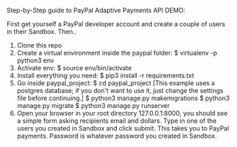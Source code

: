 Step-by-Step guide to PayPal Adaptive Payments API DEMO:

First get yourself a PayPal developer account and create a couple of users in their
Sandbox. Then..

1. Clone this repo
2. Create a virtual environment inside the paypal folder:
   $ virtualenv -p python3 env
3. Activate env:
   $ source env/bin/activate
4. Install everything you need:
   $ pip3 install -r requirements.txt
5. Go inside paypal_project:
   $ cd paypal_project
   [This example uses a postgres database; if you don't want to use it, just
   change the settings file before continuing.]
   $ python3 manage.py makemigrations
   $ python3 manage.py migrate
   $ python3 manage.py runserver
6. Open your browser in your root directory 127.0.0.1:8000, you should see a simple form asking recipients email and
dollars. Type in one of the users you created in Sandbox and click submit. This
takes you to PayPal payments. Password is whatever password you created in Sandbox.

